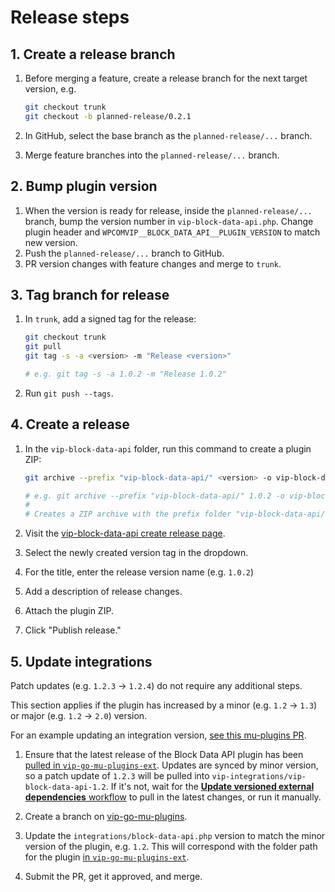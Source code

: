 # Release steps

## 1. Create a release branch

1. Before merging a feature, create a release branch for the next target version, e.g.

    ```bash
    git checkout trunk
    git checkout -b planned-release/0.2.1
    ```

2. In GitHub, select the base branch as the `planned-release/...` branch.
3. Merge feature branches into the `planned-release/...` branch.

## 2. Bump plugin version

1. When the version is ready for release, inside the `planned-release/...` branch, bump the version number in `vip-block-data-api.php`. Change plugin header and `WPCOMVIP__BLOCK_DATA_API__PLUGIN_VERSION` to match new version.
2. Push the `planned-release/...` branch to GitHub.
3. PR version changes with feature changes and merge to `trunk`.

## 3. Tag branch for release

1. In `trunk`, add a signed tag for the release:

    ```bash
    git checkout trunk
    git pull
    git tag -s -a <version> -m "Release <version>"

    # e.g. git tag -s -a 1.0.2 -m "Release 1.0.2"
    ```

2. Run `git push --tags`.

## 4. Create a release

1. In the `vip-block-data-api` folder, run this command to create a plugin ZIP:

    ```bash
    git archive --prefix "vip-block-data-api/" <version> -o vip-block-data-api-<version>.zip

    # e.g. git archive --prefix "vip-block-data-api/" 1.0.2 -o vip-block-data-api-1.0.2.zip
    #
    # Creates a ZIP archive with the prefix folder "vip-block-data-api/" containing files from tag 1.0.2
    ```

2. Visit the [vip-block-data-api create release page](https://github.com/Automattic/vip-block-data-api/releases/new).
3. Select the newly created version tag in the dropdown.
4. For the title, enter the release version name (e.g. `1.0.2`)
5. Add a description of release changes.
6. Attach the plugin ZIP.
7. Click "Publish release."

## 5. Update integrations

Patch updates (e.g. `1.2.3` -> `1.2.4`) do not require any additional steps.

This section applies if the plugin has increased by a minor (e.g. `1.2` -> `1.3`) or major (e.g. `1.2` -> `2.0`) version. 

For an example updating an integration version, [see this mu-plugins PR](https://github.com/Automattic/vip-go-mu-plugins/pull/5409).

1. Ensure that the latest release of the Block Data API plugin has been [pulled in `vip-go-mu-plugins-ext`](https://github.com/Automattic/vip-go-mu-plugins-ext/tree/trunk/vip-integrations). Updates are synced by minor version, so a patch update of `1.2.3` will be pulled into `vip-integrations/vip-block-data-api-1.2`. If it's not, wait for the [**Update versioned external dependencies** workflow](https://github.com/Automattic/vip-go-mu-plugins-ext/actions/workflows/update-deps.yml) to pull in the latest changes, or run it manually.

2. Create a branch on [vip-go-mu-plugins](https://github.com/Automattic/vip-go-mu-plugins).
3. Update the `integrations/block-data-api.php` version to match the minor version of the plugin, e.g. `1.2`. This will correspond with the folder path for the plugin [in `vip-go-mu-plugins-ext`](https://github.com/Automattic/vip-go-mu-plugins-ext/tree/trunk/vip-integrations).
4. Submit the PR, get it approved, and merge.
